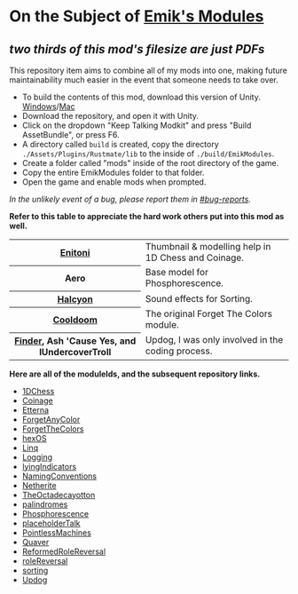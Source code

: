 # On the Subject of [Emik's Modules](https://steamcommunity.com/sharedfiles/filedetails/?id=2416640196)
*two thirds of this mod's filesize are just PDFs*
---
This repository item aims to combine all of my mods into one, making future maintainability much easier in the event that someone needs to take over.

- To build the contents of this mod, download this version of Unity. [Windows](https://download.unity3d.com/download_unity/eb4bc6fa7f1d/UnityDownloadAssistant-2017.4.22f1.exe)/[Mac](https://download.unity3d.com/download_unity/eb4bc6fa7f1d/UnityDownloadAssistant-2017.4.22f1.dmg)
- Download the repository, and open it with Unity.
- Click on the dropdown "Keep Talking Modkit" and press "Build AssetBundle", or press F6.
- A directory called `build` is created, copy the directory `./Assets/Plugins/Rustmate/lib` to the inside of `./build/EmikModules`.
- Create a folder called "mods" inside of the root directory of the game.
- Copy the entire EmikModules folder to that folder.
- Open the game and enable mods when prompted.

*In the unlikely event of a bug, please report them in [#bug-reports](url=https://discord.com/invite/ktane).*

**Refer to this table to appreciate the hard work others put into this mod as well.**

<table>
  <tr>
    <th><a href="https://steamcommunity.com/id/enitoni/">Enitoni</a></th>
    <td>Thumbnail & modelling help in 1D Chess and Coinage.</td>
  </tr>
  <tr>
    <th>Aero</th>
    <td>Base model for Phosphorescence.</td>
  </tr>
  <tr>
    <th><a href="https://steamcommunity.com/id/haleyhalcyon/">Halcyon</a></th>
    <td>Sound effects for Sorting.</td>
  </tr>
  <tr>
    <th><a href="https://steamcommunity.com/id/Cooldoom5/">Cooldoom</a></th>
    <td>The original Forget The Colors module.</td>
  </tr>
  <tr>
    <th><a href="https://steamcommunity.com/id/Finder009/">Finder</a>, Ash 'Cause Yes, and IUndercoverTroll</th>
    <td>Updog, I was only involved in the coding process.</td>
  </tr>
</table>

**Here are all of the moduleIds, and the subsequent repository links.**

  - [1DChess](https://ktane.timwi.de/HTML/1D%20Chess.html)
  - [Coinage](https://ktane.timwi.de/HTML/Coinage.html)
  - [Etterna](https://ktane.timwi.de/HTML/Etterna.html)
  - [ForgetAnyColor](https://ktane.timwi.de/HTML/Forget%20Any%20Color.html)
  - [ForgetTheColors](https://ktane.timwi.de/HTML/Forget%20The%20Colors.html)
  - [hexOS](https://ktane.timwi.de/HTML/hexOS.html)
  - [Linq](https://ktane.timwi.de/HTML/Linq.html)
  - [Logging](https://ktane.timwi.de/HTML/Logging.html)
  - [lyingIndicators](https://ktane.timwi.de/HTML/Lying%20Indicators.html)
  - [NamingConventions](https://ktane.timwi.de/HTML/Naming%20Conventions.html)
  - [Netherite](https://ktane.timwi.de/HTML/Netherite.html)
  - [TheOctadecayotton](https://ktane.timwi.de/HTML/The%20Octadecayotton.html)
  - [palindromes](https://ktane.timwi.de/HTML/Palindromes.html)
  - [Phosphorescence](https://ktane.timwi.de/HTML/Phosphorescence.html)
  - [placeholderTalk](https://ktane.timwi.de/HTML/Placeholder%20Talk.html)
  - [PointlessMachines](https://ktane.timwi.de/HTML/Pointless%20Machines.html)
  - [Quaver](https://ktane.timwi.de/HTML/Quaver.html)
  - [ReformedRoleReversal](https://ktane.timwi.de/HTML/Reformed%20Role%20Reversal.html)
  - [roleReversal](https://ktane.timwi.de/HTML/Role%20Reversal.html)
  - [sorting](https://ktane.timwi.de/HTML/Sorting.html)
  - [Updog](https://ktane.timwi.de/HTML/Updog.html)
